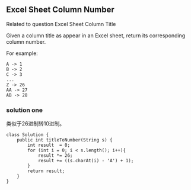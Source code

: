## Excel Sheet Column Number

Related to question Excel Sheet Column Title

Given a column title as appear in an Excel sheet, return its corresponding column number.

For example:

	A -> 1
    B -> 2
    C -> 3
    ...
    Z -> 26
    AA -> 27
    AB -> 28 
    

### solution one

类似于26进制转10进制。

	class Solution {
	    public int titleToNumber(String s) {
	        int result  = 0;
	        for (int i = 0; i < s.length(); i++){
	            result *= 26;
	            result += ((s.charAt(i) - 'A') + 1);    
	        }
	        return result;
	    }
	}